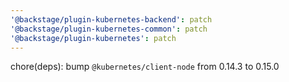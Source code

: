 ```yaml
---
'@backstage/plugin-kubernetes-backend': patch
'@backstage/plugin-kubernetes-common': patch
'@backstage/plugin-kubernetes': patch
---
```


chore(deps): bump `@kubernetes/client-node` from 0.14.3 to 0.15.0
